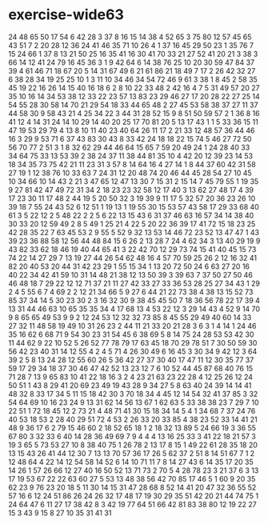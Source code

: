 # exercise-wide63
24
48
65
50
17
54
6
42
28
3
37
8
16
15
14
38
4
52
65
3
75
80
12
57
45
65
43
51
7
2
20
28
12
36
24
41
46
35
71
10
26
4
1
37
16
45
29
50
23
1
35
76
7
15
24
66
1
37
8
13
21
50
25
16
35
41
16
30
41
70
33
21
27
52
41
20
21
3
38
3
66
14
12
41
24
79
16
45
36
3
1
9
42
64
6
14
38
76
25
10
20
30
59
47
84
37
39
4
61
46
71
18
67
20
5
14
31
67
49
6
21
61
86
21
18
49
7
17
2
26
42
32
27
6
38
28
34
19
25
25
10
1
3
11
10
34
46
34
54
72
46
9
61
3
38
1
8
45
2
58
35
45
19
22
16
26
14
15
40
16
18
6
2
8
10
22
33
48
2
42
16
4
7
5
31
49
57
20
27
35
10
16
14
34
53
38
12
33
22
23
57
13
83
23
29
46
27
17
20
28
22
27
25
14
54
55
28
30
58
14
70
21
29
54
18
33
44
65
48
2
27
45
53
58
38
37
27
11
37
44
58
30
9
58
43
21
4
25
34
22
3
44
31
28
52
15
9
8
51
50
59
57
2
1
36
8
16
41
12
4
14
31
24
14
10
29
14
40
20
25
17
70
81
20
5
13
17
43
1
1
5
33
36
15
11
47
19
53
29
79
4
13
8
10
11
40
23
40
64
26
11
17
2
21
33
12
48
57
36
44
46
16
3
29
9
53
71
6
37
43
83
30
43
8
33
42
24
18
18
22
15
74
5
46
27
72
50
56
70
77
2
51
3
1
8
32
62
29
44
46
64
15
65
7
59
20
49
24
1
24
28
40
33
34
64
75
33
13
53
39
2
38
24
37
11
38
44
81
35
10
4
42
20
12
39
23
14
53
18
34
35
73
75
42
21
11
23
31
3
57
8
14
64
16
4
27
14
1
8
44
37
60
42
31
58
27
19
1
12
38
76
10
33
63
7
24
31
12
20
48
74
20
46
44
45
28
54
27
10
45
10
34
66
10
14
43
2
21
3
47
65
12
47
13
30
7
15
31
2
15
14
7
45
79
55
1
19
35
9
27
81
42
47
49
72
31
34
2
18
23
23
32
58
12
17
40
3
13
62
27
48
17
4
39
17
23
30
11
17
48
2
44
19
5
20
50
32
3
19
39
9
11
17
5
32
57
20
36
23
26
10
39
18
7
55
24
43
52
6
12
51
1
19
13
1
19
55
30
15
53
57
43
58
17
29
33
68
40
61
3
5
22
12
2
5
48
22
2
2
5
6
22
13
15
43
6
31
37
46
63
16
57
34
14
38
40
30
33
20
12
59
49
2
8
5
49
1
25
21
4
22
5
20
22
36
39
17
41
72
15
18
23
25
42
28
35
22
7
63
45
53
2
9
55
5
52
9
32
13
53
14
46
72
23
52
13
47
47
1
43
39
23
36
88
58
12
56
44
48
84
15
6
26
2
13
28
7
24
4
62
34
3
13
40
29
19
9
43
82
33
62
18
46
19
40
44
65
41
3
22
42
70
12
29
73
74
15
41
40
45
15
73
74
22
14
27
29
7
13
19
27
44
26
54
62
48
16
4
57
70
59
25
26
2
12
16
32
41
82
20
40
53
20
44
31
42
23
29
1
55
15
34
1
13
20
72
50
24
6
63
27
20
16
40
22
34
42
41
59
10
31
14
48
21
38
12
13
50
39
3
39
63
7
37
50
27
50
46
46
48
18
7
29
22
12
12
71
37
21
11
27
42
33
27
33
36
53
28
25
27
34
43
1
29
2
4
5
55
6
7
4
69
2
2
12
21
34
66
5
9
27
6
44
21
22
73
38
4
38
13
15
52
73
85
37
34
14
5
30
23
30
2
3
16
32
30
9
38
45
45
50
7
18
36
56
78
22
17
39
4
13
31
44
46
63
10
65
35
35
34
4
17
68
13
4
53
22
12
3
29
14
43
4
52
9
14
70
9
8
65
65
49
53
9
9
2
12
24
53
12
32
32
73
85
8
45
55
29
49
40
60
14
33
27
32
11
48
58
19
49
10
31
26
23
2
44
11
21
33
20
21
28
3
6
3
1
4
14
1
24
46
35
16
62
6
68
71
9
54
30
23
31
54
45
6
38
69
5
8
14
75
24
28
53
53
42
30
11
44
62
9
22
10
52
5
26
52
77
78
79
17
63
45
18
70
29
78
51
7
30
50
59
30
56
42
23
40
31
14
12
55
4
2
4
5
71
4
26
30
49
6
16
45
3
30
34
9
42
12
3
64
39
2
5
8
13
24
28
12
55
60
26
5
36
42
27
37
30
40
17
47
11
12
30
35
77
37
59
17
29
34
18
37
30
46
47
42
52
13
23
12
7
6
10
52
44
45
87
68
40
76
15
71
28
7
13
9
65
83
10
41
22
18
16
3
2
4
23
21
63
23
22
28
4
12
25
26
12
24
50
51
1
43
8
29
41
20
69
23
49
19
43
28
9
34
27
5
8
63
40
24
39
14
14
41
48
32
8
33
17
34
5
11
15
18
42
30
3
70
18
34
4
45
12
14
54
32
41
37
85
3
32
54
64
69
10
16
23
24
9
13
31
62
14
56
13
67
1
62
63
5
33
38
38
23
7
29
7
10
22
51
1
72
18
45
12
2
73
21
4
48
71
41
30
15
18
34
14
5
4
1
34
68
7
37
24
76
40
53
18
53
2
28
40
29
51
72
4
53
2
26
33
20
33
85
4
38
23
52
33
14
41
21
48
9
36
17
6
2
79
15
46
60
2
18
52
65
18
1
2
18
32
13
89
5
24
66
19
3
36
55
67
80
3
32
33
6
40
14
28
36
49
69
7
9
4
4
4
13
16
25
33
3
41
22
18
21
57
3
19
3
65
5
73
53
27
10
8
38
40
75
1
26
78
2
13
17
8
15
1
49
22
61
28
35
18
20
13
15
43
26
41
44
12
30
7
13
13
70
57
36
17
26
5
62
37
2
51
8
14
51
67
7
1
2
12
48
64
4
22
14
12
54
58
14
52
6
14
10
71
11
7
8
14
27
43
6
14
35
17
20
35
14
26
1
57
26
66
12
27
40
16
50
52
13
71
73
2
70
5
4
28
78
23
3
21
37
6
3
13
17
19
53
67
22
22
63
60
27
5
53
13
48
38
56
42
70
85
17
46
5
1
60
9
20
35
62
23
9
76
23
20
18
5
11
30
14
15
31
47
28
68
8
52
14
41
20
47
32
36
55
52
57
16
6
12
24
51
86
26
24
26
32
17
48
17
19
30
29
35
51
42
20
21
44
74
75
1
24
64
47
6
11
27
17
38
42
8
3
42
19
77
64
51
66
42
81
83
38
80
12
19
22
27
15
3
43
9
15
8
27
10
35
31
41
31
